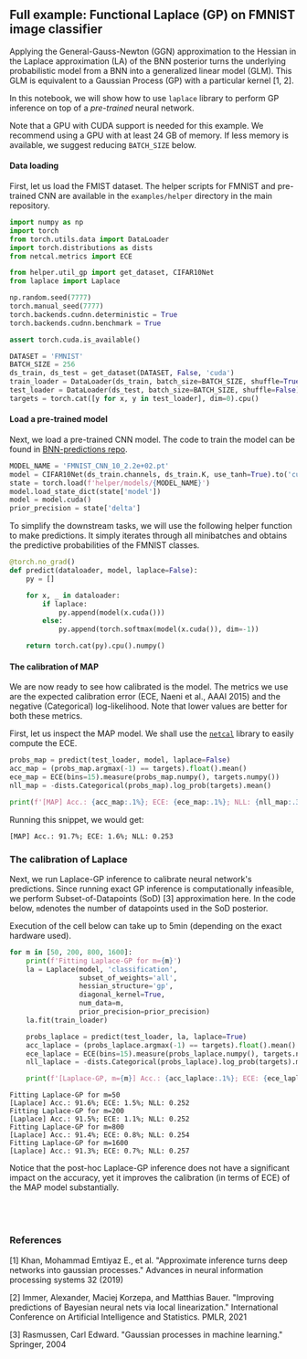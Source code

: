 ## Full example: Functional Laplace (GP) on FMNIST image classifier
Applying the General-Gauss-Newton (GGN) approximation to the Hessian in the Laplace approximation (LA) of the BNN posterior
turns the underlying probabilistic model from a BNN into a generalized linear model (GLM).
This GLM is equivalent to a Gaussian Process (GP) with a particular kernel [1, 2]. 

In this notebook, we will show how to use `laplace` library to perform GP inference on top of a *pre-trained* neural network.

Note that a GPU with CUDA support is needed for this example. We recommend using a GPU with at least 24 GB of memory. If less memory is available, we suggest reducing `BATCH_SIZE` below.

#### Data loading

First, let us load the FMIST dataset. The helper scripts for FMNIST and pre-trained CNN are available in the `examples/helper` directory in the main repository.

```python
import numpy as np
import torch
from torch.utils.data import DataLoader
import torch.distributions as dists
from netcal.metrics import ECE

from helper.util_gp import get_dataset, CIFAR10Net
from laplace import Laplace

np.random.seed(7777)
torch.manual_seed(7777)
torch.backends.cudnn.deterministic = True
torch.backends.cudnn.benchmark = True

assert torch.cuda.is_available()

DATASET = 'FMNIST'
BATCH_SIZE = 256
ds_train, ds_test = get_dataset(DATASET, False, 'cuda')
train_loader = DataLoader(ds_train, batch_size=BATCH_SIZE, shuffle=True)
test_loader = DataLoader(ds_test, batch_size=BATCH_SIZE, shuffle=False)
targets = torch.cat([y for x, y in test_loader], dim=0).cpu()
```

#### Load a pre-trained model

Next, we load a pre-trained CNN model. The code to train the model can be found in [BNN-predictions repo](https://github.com/AlexImmer/BNN-predictions).

``` python
MODEL_NAME = 'FMNIST_CNN_10_2.2e+02.pt'
model = CIFAR10Net(ds_train.channels, ds_train.K, use_tanh=True).to('cuda')
state = torch.load(f'helper/models/{MODEL_NAME}')
model.load_state_dict(state['model'])
model = model.cuda()
prior_precision = state['delta']
```

To simplify the downstream tasks, we will use the following helper function to make predictions. It simply iterates through all minibatches and obtains the predictive probabilities of the FMNIST classes.

``` python
@torch.no_grad()
def predict(dataloader, model, laplace=False):
    py = []

    for x, _ in dataloader:
        if laplace:
            py.append(model(x.cuda()))
        else:
            py.append(torch.softmax(model(x.cuda()), dim=-1))

    return torch.cat(py).cpu().numpy()
```

#### The calibration of MAP

We are now ready to see how calibrated is the model. The metrics we use are the expected calibration error (ECE, Naeni et al., AAAI 2015) and the negative (Categorical) log-likelihood. Note that lower values are better for both these metrics.

First, let us inspect the MAP model. We shall use the [`netcal`](https://github.com/fabiankueppers/calibration-framework) library to easily compute the ECE.

``` python
probs_map = predict(test_loader, model, laplace=False)
acc_map = (probs_map.argmax(-1) == targets).float().mean()
ece_map = ECE(bins=15).measure(probs_map.numpy(), targets.numpy())
nll_map = -dists.Categorical(probs_map).log_prob(targets).mean()

print(f'[MAP] Acc.: {acc_map:.1%}; ECE: {ece_map:.1%}; NLL: {nll_map:.3}')
```

Running this snippet, we would get:

```
[MAP] Acc.: 91.7%; ECE: 1.6%; NLL: 0.253
```

### The calibration of Laplace

Next, we run Laplace-GP inference to calibrate neural network's predictions. Since running exact GP inference is computationally infeasible, we perform Subset-of-Datapoints (SoD) [3] approximation here. In the code below, `m`denotes the number of datapoints used in the SoD posterior. 

Execution of the cell below can take up to 5min (depending on the exact hardware used).

``` python
for m in [50, 200, 800, 1600]:
    print(f'Fitting Laplace-GP for m={m}')
    la = Laplace(model, 'classification',
                 subset_of_weights='all',
                 hessian_structure='gp',
                 diagonal_kernel=True, 
                 num_data=m,
                 prior_precision=prior_precision)
    la.fit(train_loader)

    probs_laplace = predict(test_loader, la, laplace=True)
    acc_laplace = (probs_laplace.argmax(-1) == targets).float().mean()
    ece_laplace = ECE(bins=15).measure(probs_laplace.numpy(), targets.numpy())
    nll_laplace = -dists.Categorical(probs_laplace).log_prob(targets).mean()

    print(f'[Laplace-GP, m={m}] Acc.: {acc_laplace:.1%}; ECE: {ece_laplace:.1%}; NLL: {nll_laplace:.3}')
```

```
Fitting Laplace-GP for m=50
[Laplace] Acc.: 91.6%; ECE: 1.5%; NLL: 0.252
Fitting Laplace-GP for m=200
[Laplace] Acc.: 91.5%; ECE: 1.1%; NLL: 0.252
Fitting Laplace-GP for m=800
[Laplace] Acc.: 91.4%; ECE: 0.8%; NLL: 0.254
Fitting Laplace-GP for m=1600
[Laplace] Acc.: 91.3%; ECE: 0.7%; NLL: 0.257
```

Notice that the post-hoc Laplace-GP inference does not have a significant impact on the accuracy, yet it improves the calibration (in terms of ECE) of the MAP model substantially.
<br />
<br />
<br />
<br />

### References
[1] Khan, Mohammad Emtiyaz E., et al. "Approximate inference turns deep networks into gaussian processes." Advances in neural information processing systems 32 (2019)

[2] Immer, Alexander, Maciej Korzepa, and Matthias Bauer. "Improving predictions of Bayesian neural nets via local linearization." International Conference on Artificial Intelligence and Statistics. PMLR, 2021

[3] Rasmussen, Carl Edward. "Gaussian processes in machine learning." Springer, 2004

